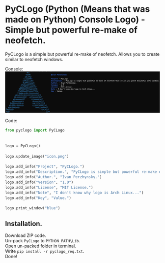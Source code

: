 # PyCLogo (Python (Means that was made on Python) Console Logo) - Simple but powerful re-make of neofetch.
PyCLogo is a simple but powerful re-make of neofetch.
Allows you to create similar to neofetch windows.

Console:<br><img src="PyCLogo\PyCLogoExample.png">

Code:<br>
```python
from pyclogo import PyCLogo


logo = PyCLogo()

logo.update_image("icon.png")

logo.add_info("Project", "PyCLogo.")
logo.add_info("Description.", "PyCLogo is simple but powerful re-make of neofetch that allows you print beautiful info windows.")
logo.add_info("Author.", "Ivan Perzhynsky.")
logo.add_info("Version", "1.0")
logo.add_info("License", "MIT License.")
logo.add_info("Note", "I don't know why logo is Arch Linux...")
logo.add_info("Key", "Value.")

logo.print_window("blue")

```

## Installation.
Download ZIP code.<br>
Un-pack ```PyCLogo``` to ```PYTHON_PATH\Lib```.<br>
Open un-packed folder in terminal.<br>
Write ```pip install -r pyclogo_req.txt```.<br>
Done!
